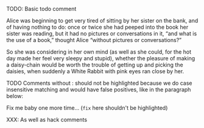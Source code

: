 TODO: Basic todo comment

Alice was beginning to get very tired of sitting by her sister on the bank, and of having nothing to do: once or twice she had peeped into the book her sister was reading, but it had no pictures or conversations in it, “and what is the use of a book,” thought Alice “without pictures or conversations?”

So she was considering in her own mind (as well as she could, for the hot day made her feel very sleepy and stupid), whether the pleasure of making a daisy-chain would be worth the trouble of getting up and picking the daisies, when suddenly a White Rabbit with pink eyes ran close by her.

TODO Comments without : should not be highlighted because we do case insensitive matching and would have false positives, like in the paragraph below:

Fix me baby one more time... (`fix` here shouldn't be highlighted)

<!-- TODO: Todos in HTML comments are also supported -->

XXX: As well as hack comments

<!-- TODO: Hack comment inside HTML comment -->
